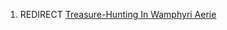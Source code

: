 1.  REDIRECT [Treasure-Hunting In Wamphyri
    Aerie](Treasure-Hunting_In_Wamphyri_Aerie "wikilink")
